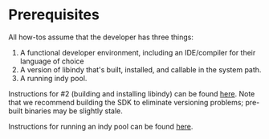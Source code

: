 # Prerequisites

All how-tos assume that the developer has three things:

1. A functional developer environment, including an IDE/compiler for their
language of choice
2. A version of libindy that's built, installed, and callable in the
system path.
3. A running indy pool.

Instructions for #2 (building and installing libindy) can be found [here](../../README.md#installation). Note that we
recommend building the SDK to eliminate versioning problems; pre-built binaries
may be slightly stale.

Instructions for running an indy pool can be found [here](../../README.md#how-to-start-local-nodes-pool-with-docker).
